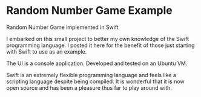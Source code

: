 # Random Number Game Example
Random Number Game implemented in Swift

I embarked on this small project to better my own knowledge of the Swift programming language. I posted it here for the benefit of those just starting with Swift to use as an example.

The UI is a console application. Developed and tested on an Ubuntu VM.

Swift is an extremely flexible programming language and feels like a scripting language despite being compiled. It is wonderful that it is now open source and has been a pleasure thus far to play around with.
